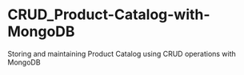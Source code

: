 # CRUD_Product-Catalog-with-MongoDB
Storing and maintaining Product Catalog using CRUD operations with MongoDB 
